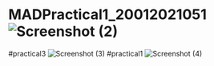 # MADPractical1_20012021051![Screenshot (2)](https://user-images.githubusercontent.com/110597836/183351308-831e6d79-aa5d-4d12-9ebf-f1bc79c4d738.png)
#practical3
![Screenshot (3)](https://user-images.githubusercontent.com/110597836/183359770-21015db6-f265-4632-b047-6413d24f18ed.png)
#practical1
![Screenshot (4)](https://user-images.githubusercontent.com/110597836/183359851-6a020310-b965-4fc0-90dd-cf7962dac446.png)
